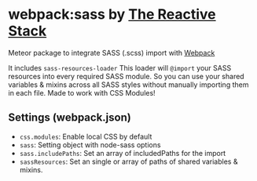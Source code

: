 # webpack:sass by [The Reactive Stack](https://thereactivestack.com)
Meteor package to integrate SASS (.scss) import with [Webpack](https://github.com/thereactivestack/meteor-webpack)

It includes `sass-resources-loader`
This loader will `@import` your SASS resources into every required SASS module.
So you can use your shared variables & mixins across all SASS styles without manually importing them in each file. Made to work with CSS Modules!

## Settings (webpack.json)
- `css.modules`: Enable local CSS by default
- `sass`: Setting object with node-sass options
- `sass.includePaths`: Set an array of includedPaths for the import
- `sassResources`: Set an single or array of paths of shared variables & mixins.
